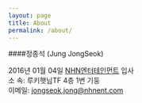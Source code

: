 ```yaml
---
layout: page
title: About
permalink: /about/
---
```


####정종석 (Jung JongSeok)

2016년 01월 04일 [NHN엔터테인먼트](https://www.nhnent.com) 입사<br>
소  속: 루키햇님TF 4층 1번 기둥<br>
이메일: jongseok.jong@nhnent.com<br>
